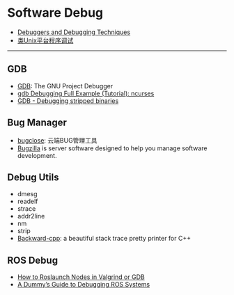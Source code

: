 # Software Debug

* [Debuggers and Debugging Techniques](https://www.cprogramming.com/debugging/)
* [类Unix平台程序调试](https://www.cnblogs.com/gaohongchen01/p/8311732.html)

-----

## GDB
* [GDB](https://www.gnu.org/software/gdb/): The GNU Project Debugger
* [gdb Debugging Full Example (Tutorial): ncurses](http://www.brendangregg.com/blog/2016-08-09/gdb-example-ncurses.html)
* [GDB - Debugging stripped binaries](https://felix.abecassis.me/2012/08/gdb-debugging-stripped-binaries/)


## Bug Manager
* [bugclose](https://www.bugclose.com/): 云端BUG管理工具
* [Bugzilla](https://www.bugzilla.org/) is server software designed to help you manage software development.


## Debug Utils

* dmesg
* readelf
* strace
* addr2line
* nm
* strip
* [Backward-cpp](https://github.com/bombela/backward-cpp): a beautiful stack trace pretty printer for C++

## ROS Debug
* [How to Roslaunch Nodes in Valgrind or GDB](http://wiki.ros.org/roslaunch/Tutorials/Roslaunch%20Nodes%20in%20Valgrind%20or%20GDB)
* [A Dummy’s Guide to Debugging ROS Systems](https://bluesat.com.au/a-dummys-guide-to-debugging-ros-systems/)
